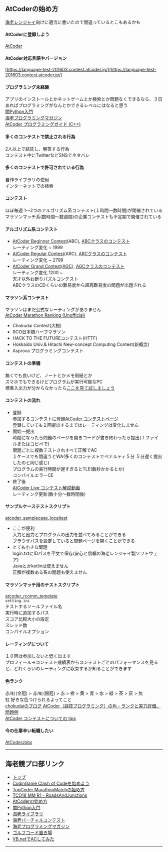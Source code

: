 ## AtCoderの始め方
[海老レンジャイ](https://github.com/ebi-cp/docs/blob/master/README.md)向けに適当に書いたので間違っているとこもあるかも

#### AtCoderに登録しよう
[AtCoder](https://atcoder.jp/?lang=ja)

#### AtCoder対応言語やバージョン
[https://language-test-201603.contest.atcoder.jp/](https://language-test-201603.contest.atcoder.jp/)

#### プログラミング未経験
アプリのインストールとかネットゲームとか検索とか問題なくできるなら、３日あればプログラミングがなんとかできるレベルにはなると思う  
[闇Python入門](https://github.com/ebi-cp/docs/blob/master/dark-pythonista.md)  
[海老プログラミングマガジン](https://github.com/ebi-cp/docs/blob/master/ebi-programming-magazine/README.md)  
[AtCoder プログラミングガイド (C++)](https://atcoder.jp/contests/apg4b?lang=ja)  


#### 多くのコンテストで禁止される行為
2人以上で結託し、解答する行為  
コンテスト中にTwitterなどSNSでネタバレ  

#### 多くのコンテストで許可されている行為
自作ライブラリの使用  
インターネットでの検索  

#### コンテスト
ほぼ毎週 1～2つのアルゴリズム系コンテスト(１時間～数時間)が開催されている  
マラソンマッチ系(数時間～数週間)の企業コンテストも不定期で開催されている  
#### アルゴリズム系コンテスト
- [AtCoder Beginner Contest](https://atcoder.jp/contests/archive?ratedType=1&category=0&keyword=)(ABC), [ABCクラスのコンテスト](https://atcoder.jp/contests/archive?ratedType=1&category=0&keyword=)  
レーティング変化 ~ 1999  
- [AtCoder Regular Contest](https://atcoder.jp/contests/archive?ratedType=2&category=0&keyword=)(ARC), [ARCクラスのコンテスト](https://atcoder.jp/contests/archive?ratedType=2&category=0&keyword=)  
レーティング変化 ~ 2799  
- [AtCoder Grand Contest](https://atcoder.jp/contests/archive?ratedType=3&category=0&keyword=)([AGC](https://www.youtube.com/watch?v=Xh7Uc486SrM&feature=emb_logo)), [AGCクラスのコンテスト](https://atcoder.jp/contests/archive?ratedType=3&category=0&keyword=)  
レーティング変化 1200 ~  
天才以外お断りパズルコンテスト  
ABCクラスのCDくらいの難易度から超高難易度の問題が出題される  
#### マラソン系コンテスト
マラソンはまだ公式なレーティングがありません  
[AtCoder Marathon Ranking (Unofficial)](https://tomerun.github.io/atcoder_marathon_ranking/index.html)
- Chokudai Contest(大根)
- RCO日本橋ハーフマラソン  
- HACK TO THE FUTUREコンテスト(HTTF)  
- Hokkaido Univ.& Hitachi New-concept Computing Contest(新概念)  
- Asprova プログラミングコンテスト  

#### コンテストの準備  
無くても良いけど、ノートとかメモ用紙とか  
スマホでもできるけどプログラムが実行可能なPC  
標準入出力が分からなかったら[ここを見て試しましょう](https://atcoder.jp/contests/practice/tasks/practice_1)

#### コンテストの流れ
- 登録  
参加するコンテストに登録[AtCoder コンテストページ](https://atcoder.jp/contests/)  
登録していても１回提出するまではレーティングは変化しません
- 開始～提出  
時間になったら問題のページを開きコードが書き終わったら提出(１ファイルまたはコピペで)  
問題ごとに複数テストされすべて正解でAC  
１ケースでも間違うとWA(多くのコンテストでペナルティ５分 ５分遅く提出したのと同じ感じ)  
プログラムの実行時間が遅すぎるとTLE(数秒かかるとか)  
コンパイルエラーCE  
- 終了後  
[AtCoder Live コンテスト解説動画](https://www.youtube.com/channel/UCtG3StnbhxHxXfE6Q4cPZwQ)  
レーティング更新(数十分～数時間後)

#### サンプルケーステストスクリプト
[atcoder_samplecase_localtest](https://github.com/ebicochineal/atcoder_samplecase_localtest)  
- ここが便利  
入力と出力とプログラムの出力を並べてみることができる  
ブラウザパスを設定していると問題ページを開くことができる  
- とても小さな問題  
login.txtにIDパスを平文で保存(安心と信頼の海老レンジャイ製ソフトウェア)  
Javaとかkotlinは使えません  
正解が複数ある系の問題も使えません  
#### マラソンマッチ用のテストスクリプト
[atcoder_rcomm_template](https://github.com/ebicochineal/marathon_match/tree/master/atcoder_rco_marathon_match_template)  
```setting.ini```  
テストするソールファイル名  
実行時に追加するパス  
スコア比較大小の設定  
スレッド数  
コンパイルオプション  

#### レーティングについて
１０回は参加しないと低く出ます  
プロフィール->コンテスト成績表からコンテストごとのパフォーマンスを見ると、どれくらいのレーティングに収束するか知ることができます  
#### 色ランク  
赤/虹(金冠) > 赤/虹(銀冠) > 赤 > 橙 > 黄 > 青 > 水 > 緑 > 茶 > 灰 > 無  
虹 好きな色つけられるよってこと  
[chokudaiのブログ AtCoder（競技プログラミング）の色・ランクと実力評価、問題例](http://chokudai.hatenablog.com/entry/2019/02/11/155904)  
[AtCoder コンテストについての tips](https://qiita.com/drken/items/8a6f139158cde8a61dce)


#### 今の仕事辛い転職したい
[AtCoderJobs](https://jobs.atcoder.jp/)  

---
## 海老競プロ部リンク
- [トップ](https://github.com/ebi-cp/docs/blob/master/README.md)
- [CodinGame Clash of Codeを始めよう](https://github.com/ebi-cp/docs/blob/master/start-codingame-clashofcode.md)
- [TopCoder MarathonMatchの始め方](https://github.com/ebi-cp/docs/blob/master/start-topcoder-marathon-match.md)
- [TCO18 MM R1 - RoadsAndJunctions](https://github.com/ebi-cp/docs/blob/master/TopCoderMM/RoadsAndJunctions.md)
- [AtCoderの始め方](https://github.com/ebi-cp/docs/blob/master/start-atcoder.md)
- [闇Python入門](https://github.com/ebi-cp/docs/blob/master/dark-pythonista.md)
- [海老ライブラリ](https://github.com/ebi-cp/docs/tree/master/library)
- [海老バーチャルコンテスト](https://github.com/ebi-cp/docs/blob/master/ebi-virtual-contest.md)
- [海老プログラミングマガジン](https://github.com/ebi-cp/docs/blob/master/ebi-programming-magazine/README.md)
- [ゴルフコード置き場](https://github.com/ebi-cp/golf)
- [VB.netでACしてみた](https://github.com/ebi-cp/vb/tree/master/ebicochineal)
---

